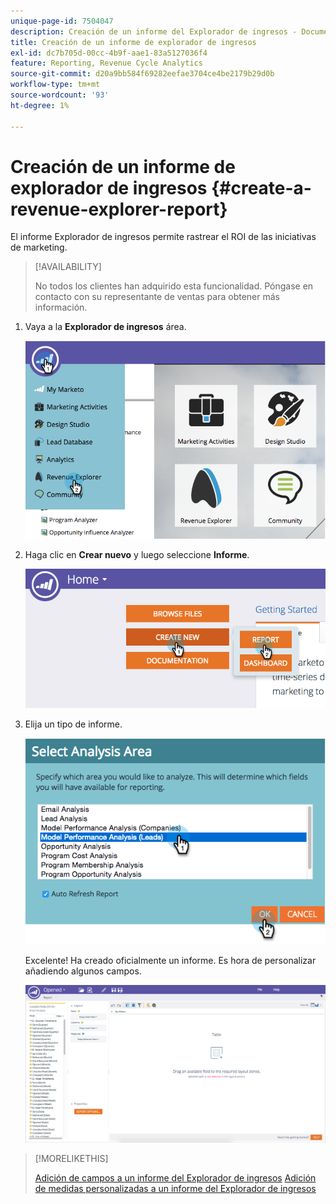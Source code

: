 ```yaml
---
unique-page-id: 7504047
description: Creación de un informe del Explorador de ingresos - Documentos de Marketo - Documentación del producto
title: Creación de un informe de explorador de ingresos
exl-id: dc7b705d-00cc-4b9f-aae1-83a5127036f4
feature: Reporting, Revenue Cycle Analytics
source-git-commit: d20a9bb584f69282eefae3704ce4be2179b29d0b
workflow-type: tm+mt
source-wordcount: '93'
ht-degree: 1%

---
```


# Creación de un informe de explorador de ingresos {#create-a-revenue-explorer-report}

El informe Explorador de ingresos permite rastrear el ROI de las iniciativas de marketing.

>[!AVAILABILITY]
>
>No todos los clientes han adquirido esta funcionalidad. Póngase en contacto con su representante de ventas para obtener más información.

1. Vaya a la **Explorador de ingresos** área.

   ![](assets/image2015-3-24-13-3a24-3a56.png)

1. Haga clic en **Crear nuevo** y luego seleccione **Informe**.

   ![](assets/image2015-3-24-13-3a20-3a40.png)

1. Elija un tipo de informe.

   ![](assets/image2015-3-24-14-3a22-3a32.png)

   Excelente! Ha creado oficialmente un informe. Es hora de personalizar añadiendo algunos campos.

   ![](assets/image2015-3-24-13-3a26-3a8.png)

>[!MORELIKETHIS]
>
>[Adición de campos a un informe del Explorador de ingresos](/help/marketo/product-docs/reporting/revenue-cycle-analytics/revenue-explorer/adding-fields-to-a-revenue-explorer-report.md)
>[Adición de medidas personalizadas a un informe del Explorador de ingresos](/help/marketo/product-docs/reporting/revenue-cycle-analytics/revenue-explorer/adding-custom-measures-to-a-revenue-explorer-report.md)
